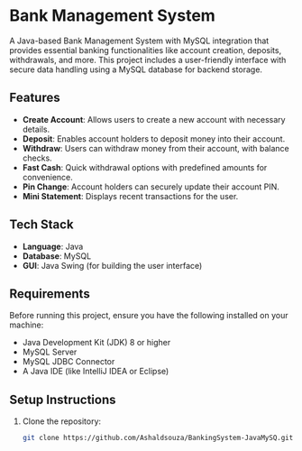# Bank Management System

A Java-based Bank Management System with MySQL integration that provides essential banking functionalities like account creation, deposits, withdrawals, and more. This project includes a user-friendly interface with secure data handling using a MySQL database for backend storage.

## Features

- **Create Account**: Allows users to create a new account with necessary details.
- **Deposit**: Enables account holders to deposit money into their account.
- **Withdraw**: Users can withdraw money from their account, with balance checks.
- **Fast Cash**: Quick withdrawal options with predefined amounts for convenience.
- **Pin Change**: Account holders can securely update their account PIN.
- **Mini Statement**: Displays recent transactions for the user.

## Tech Stack

- **Language**: Java
- **Database**: MySQL
- **GUI**: Java Swing (for building the user interface)

## Requirements

Before running this project, ensure you have the following installed on your machine:

- Java Development Kit (JDK) 8 or higher
- MySQL Server
- MySQL JDBC Connector
- A Java IDE (like IntelliJ IDEA or Eclipse)

## Setup Instructions

1. Clone the repository:
   ```bash
   git clone https://github.com/Ashaldsouza/BankingSystem-JavaMySQ.git
